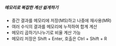 ##### 메모리로 복잡한 계산 쉽게하기

- 중간 결과를 메모리에 저장(MS)하고 나중에 재사용(MR)
- 여러 수식의 결과를 메모리에 누적하여 합계 계산
- 메모리 곱하기/나누기로 비율 계산 가능
- 메모리 저장은 Shift + Enter, 호출은 Ctrl + Shift + R
